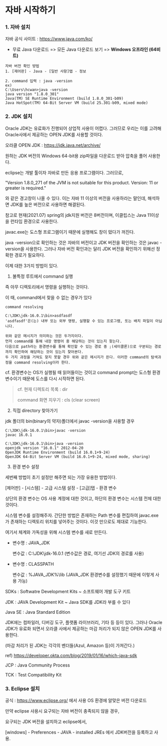 # 자바 시작하기



### 1. 자바 설치

자바 공식 사이트 : https://www.java.com/ko/

* 무료  Java 다운로드	=>	모든 Java 다운로드 보기	=>	**Windows 오프라인 (64비트)**



```
자바 버전 확인 방법
1. [제어판] - Java - [일반 사항]탭 - 정보

2. command 입력 : java -version
ex)
C:\Users\hcwan>java -version
java version "1.8.0_301"
Java(TM) SE Runtime Environment (build 1.8.0_301-b09)
Java HotSpot(TM) 64-Bit Server VM (build 25.301-b09, mixed mode)
```



### 2. JDK 설치

Oracle JDK는 유료화가 진행되어 상업적 사용이 어렵다. 그러므로 우리는 이를 고려해 Oracle사에서 제공하는 OPEN JDK를 사용할 것이다.

오라클 OPEN JDK : https://jdk.java.net/archive/

원하는 JDK 버전의 Windows 64-bit용 zip파일을 다운로드 받아 압축을 풀어 사용한다.









eclipse는 개발 툴이자 자바로 만든 응용 프로그램이다. 그러므로,

"Version 1.8.0_271 of the JVM is not suitable for this product. Version: 11 or greater is required."

와 같은 경고창이 나올 수 있다.  이는 자바 11 이상의 버전을 사용하라는 말인데, 해석하면 JDK를 높은 버전으로 사용하면 해결된다.

참고로 현재(2021.07) spring의 jdk지원 버전은 8버전이며, 이클립스는 Java 11이상을 런타임 환경으로 사용한다.







javac.exe는 도스형 프로그램이기 때문에 실행해도 창이 떴다가 꺼진다.

java -version으로 확인하는 것은 자바의 버전이고 JDK 버전을 확인하는 것은 javac -version을 사용한다. 그러나 자바 버전 확인과는 달리 JDK 버전을 확인하기 위해선 정확한 경로가 필요하다.

이제 대한 3가지 방법이 있다.



1. 불특정 루트에서 command 실행

즉 아무 디렉토리에서 명령을 실행하는 것이다.

이 때, command에서 찾을 수 없는 경우가 있다

```
command resolving

C:\JDK\jdk-16.0.1\bin>asdfasdf
'asdfasdf'은(는) 내부 또는 외부 명령, 실행할 수 있는 프로그램, 또는 배치 파일이 아닙니다.

위와 같은 메시지가 의미하는 것은 두가지이다.
먼저 command를 통해 내장 명령어 중 해당하는 것이 있는지 찾는다.
다음으로 path라는 환경변수를 통해 확인할 수 있는 경로 중 ;(세미콜론)으로 구분되는 경로까지 확인하여 해당하는 것이 있는지 찾아본다.
두 가지 과정을 거쳐도 찾지 못할 경우 위와 같은 메시지가 뜬다. 이러한 command의 탐색과정을 command resolving이라 한다.
```

cf. 환경변수는 OS가 실행될 때 읽어들이는 것이고 command prompt는 도스형 환경변수이기 때문에 도스를 다시 시작하면 된다.



>  cf. 현재 디렉토리 목록 : dir
>
> command 화면 지우기 : cls (clear screen)





2. 직접 directory 찾아가기

jdk 폴더의 bin(binary의 약자)폴더에서 javac -version을 사용할 경우

```
C:\JDK\jdk-16.0.1\bin>javac -version
javac 16.0.1

C:\JDK\jdk-16.0.1\bin>java -version
openjdk version "16.0.1" 2012-04-20
OpenJDK Runtime Environment (build 16.0.1+9-24)
OpenJDK 64-Bit Server VM (build 16.0.1+9-24, mixed mode, sharing)
```



3. 환경 변수 설정

세번째 방법이 초기 설정만 해주면 되는 가장 유용한 방법이다.

[제어판] - [시스템] - 고급 시스템 설정 - [고급]탭 - 환경 변수

상단의 환경 변수는 OS 사용 계정에 대한 것이고, 하단의 환경 변수는 시스템 전체 대한 것이다.

시스템 변수를 설정해주자. 간단한 방법은 존재하는 Path 변수를 편집하여 javac.exe가 존재하는 디렉토리 위치를 넣어주는 것이다. 이것 만으로도 제대로 기능한다.

여기서 체계와 가독성을 위해 시스템 변수를 새로 만든다. 

* 변수명 : JAVA_JDK

  변수값 : C:\JDK\jdk-16.0.1 (변수값은 경로, 여기선 JDK의 경로를 사용)

  

* 변수명 : CLASSPATH

  변수값 : %JAVA_JDK%\lib (JAVA_JDK 환경변수를 설정했기 때문에 이렇게 사용 가능)













SDKs : Softwatre Development Kits ~ 소프트웨어 개발 도구 키트

JDK : JAVA Development Kit ~ Java SDK를 JDK라 부를 수 있다

Java SE : Java Standard Edition

JDK에는 컴파일러, 디버깅 도구, 플랫폼 라이브러리, 기타 등 등이 있다. 그러나 Oracle JDK가 유료화 되면서 오라클 사에서 제공하는 마감 처리가 되지 않은 OPEN JDK를 사용한다.

(마감 처리가 된 JDK는 각각의 벤더들(Azul, Amazon 등)이 가져간다.)

ref) https://developer.okta.com/blog/2019/01/16/which-java-sdk



JCP : Java Community Process

TCK : Test Compatibility Kit





### 3. Eclipse 설치

공식 : https://www.eclipse.org/ 에서 사용 OS 환경에 알맞은 버전 다운로드

만약 eclipse 사용시 요구되는 자바 버전이 충족되지 않을 경우,

요구되는 JDK 버전을 설치하고 eclipse에서, 

[windows] - Preferences - JAVA - installed JREs 에서 JDK버전을 등록하고 사용.













